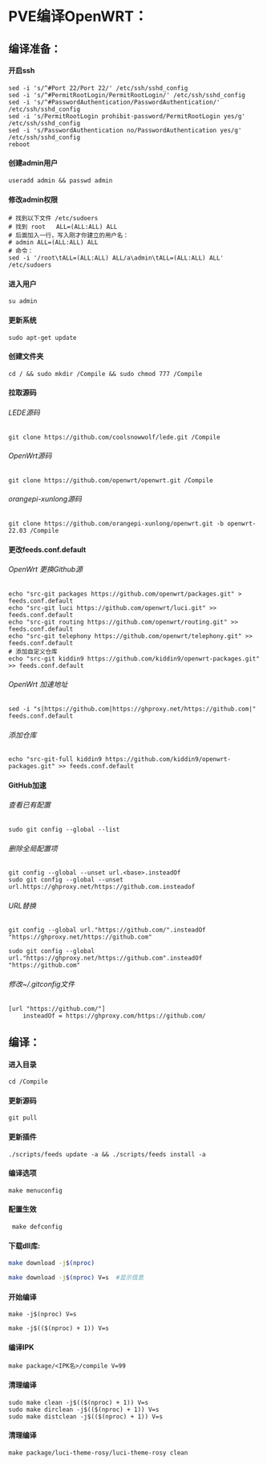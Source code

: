 # PVE编译OpenWRT：
## 编译准备：
#### 开启ssh
```
sed -i 's/^#Port 22/Port 22/' /etc/ssh/sshd_config
sed -i 's/^#PermitRootLogin/PermitRootLogin/' /etc/ssh/sshd_config
sed -i 's/^#PasswordAuthentication/PasswordAuthentication/' /etc/ssh/sshd_config
sed -i 's/PermitRootLogin prohibit-password/PermitRootLogin yes/g' /etc/ssh/sshd_config
sed -i 's/PasswordAuthentication no/PasswordAuthentication yes/g' /etc/ssh/sshd_config
reboot
```
#### 创建admin用户
```
useradd admin && passwd admin
```
#### 修改admin权限
```
# 找到以下文件 /etc/sudoers 
# 找到 root	ALL=(ALL:ALL) ALL
# 后面加入一行，写入刚才你建立的用户名：
# admin ALL=(ALL:ALL) ALL
# 命令：
sed -i '/root\tALL=(ALL:ALL) ALL/a\admin\tALL=(ALL:ALL) ALL' /etc/sudoers
```
#### 进入用户
```
su admin
```
#### 更新系统
```
sudo apt-get update
```
#### 创建文件夹
```
cd / && sudo mkdir /Compile && sudo chmod 777 /Compile
```
#### 拉取源码
###### LEDE源码
```
git clone https://github.com/coolsnowwolf/lede.git /Compile
```
###### OpenWrt源码
```
git clone https://github.com/openwrt/openwrt.git /Compile
```
###### orangepi-xunlong源码
```
git clone https://github.com/orangepi-xunlong/openwrt.git -b openwrt-22.03 /Compile
```
#### 更改feeds.conf.default
###### OpenWrt 更换Github源
```
echo "src-git packages https://github.com/openwrt/packages.git" > feeds.conf.default
echo "src-git luci https://github.com/openwrt/luci.git" >> feeds.conf.default
echo "src-git routing https://github.com/openwrt/routing.git" >> feeds.conf.default
echo "src-git telephony https://github.com/openwrt/telephony.git" >> feeds.conf.default
# 添加自定义仓库
echo "src-git kiddin9 https://github.com/kiddin9/openwrt-packages.git" >> feeds.conf.default
```
###### OpenWrt 加速地址
```
sed -i "s|https://github.com|https://ghproxy.net/https://github.com|" feeds.conf.default
```
###### 添加仓库
```
echo "src-git-full kiddin9 https://github.com/kiddin9/openwrt-packages.git" >> feeds.conf.default
```
#### GitHub加速
###### 查看已有配置
```
sudo git config --global --list
```
###### 删除全局配置项
```
git config --global --unset url.<base>.insteadOf
sudo git config --global --unset url.https://ghproxy.net/https://github.com.insteadof
```
###### URL替换
```
git config --global url."https://github.com/".insteadOf "https://ghproxy.net/https://github.com"

sudo git config --global url."https://ghproxy.net/https://github.com".insteadOf "https://github.com" 

```
###### 修改~/.gitconfig文件
```
[url "https://github.com/"]
	insteadOf = https://ghproxy.com/https://github.com/
```

## 编译：
#### 进入目录
```
cd /Compile
```
#### 更新源码
```
git pull
```
#### 更新插件
```
./scripts/feeds update -a && ./scripts/feeds install -a
```

#### 编译选项
```
make menuconfig
```
#### 配置生效
```
 make defconfig
```
#### 下载dll库:
```sh
make download -j$(nproc)
```
```sh
make download -j$(nproc) V=s  #显示信息
```
#### 开始编译
```
make -j$(nproc) V=s
```
```
make -j$(($(nproc) + 1)) V=s
```
#### 编译IPK
```
make package/<IPK名>/compile V=99
```
#### 清理编译
```
sudo make clean -j$(($(nproc) + 1)) V=s
sudo make dirclean -j$(($(nproc) + 1)) V=s
sudo make distclean -j$(($(nproc) + 1)) V=s
```
#### 清理编译
```
make package/luci-theme-rosy/luci-theme-rosy clean
```





